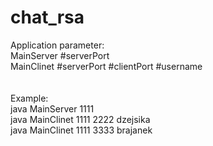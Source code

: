 # chat_rsa

Application parameter:<br />
MainServer #serverPort <br />
MainClinet #serverPort #clientPort #username<br />
<br /><br />
Example:<br />
java MainServer 1111<br />
java MainClinet 1111 2222 dzejsika<br />
java MainClinet 1111 3333 brajanek<br />






